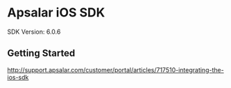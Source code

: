 Apsalar iOS SDK
==================================
SDK Version: 6.0.6

Getting Started
----------------------------------
http://support.apsalar.com/customer/portal/articles/717510-integrating-the-ios-sdk